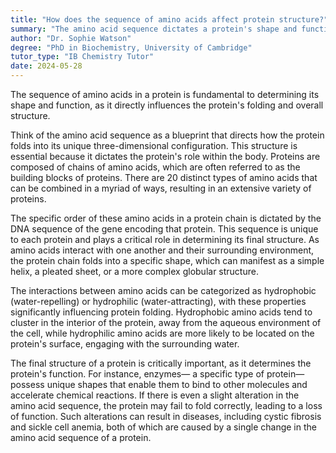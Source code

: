 ```yaml
---
title: "How does the sequence of amino acids affect protein structure?"
summary: "The amino acid sequence dictates a protein's shape and function by affecting its folding and structural configuration."
author: "Dr. Sophie Watson"
degree: "PhD in Biochemistry, University of Cambridge"
tutor_type: "IB Chemistry Tutor"
date: 2024-05-28
---
```


The sequence of amino acids in a protein is fundamental to determining its shape and function, as it directly influences the protein's folding and overall structure.

Think of the amino acid sequence as a blueprint that directs how the protein folds into its unique three-dimensional configuration. This structure is essential because it dictates the protein's role within the body. Proteins are composed of chains of amino acids, which are often referred to as the building blocks of proteins. There are $20$ distinct types of amino acids that can be combined in a myriad of ways, resulting in an extensive variety of proteins.

The specific order of these amino acids in a protein chain is dictated by the DNA sequence of the gene encoding that protein. This sequence is unique to each protein and plays a critical role in determining its final structure. As amino acids interact with one another and their surrounding environment, the protein chain folds into a specific shape, which can manifest as a simple helix, a pleated sheet, or a more complex globular structure.

The interactions between amino acids can be categorized as hydrophobic (water-repelling) or hydrophilic (water-attracting), with these properties significantly influencing protein folding. Hydrophobic amino acids tend to cluster in the interior of the protein, away from the aqueous environment of the cell, while hydrophilic amino acids are more likely to be located on the protein's surface, engaging with the surrounding water.

The final structure of a protein is critically important, as it determines the protein's function. For instance, enzymes— a specific type of protein— possess unique shapes that enable them to bind to other molecules and accelerate chemical reactions. If there is even a slight alteration in the amino acid sequence, the protein may fail to fold correctly, leading to a loss of function. Such alterations can result in diseases, including cystic fibrosis and sickle cell anemia, both of which are caused by a single change in the amino acid sequence of a protein.
    